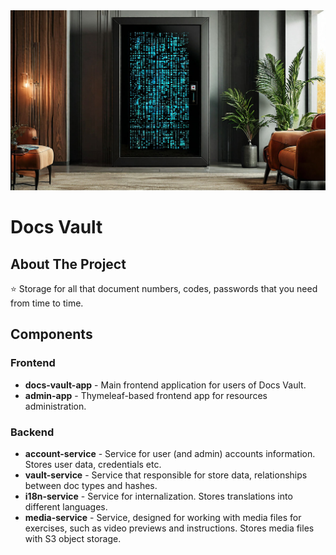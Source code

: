 <div align="center">
  <img src="design/landing_preview.jpeg"/>
</div>

# Docs Vault

## About The Project
:star: Storage for all that document numbers, codes, passwords that you need from time to time.

## Components

### Frontend
- **docs-vault-app** - Main frontend application for users of Docs Vault.
- **admin-app** - Thymeleaf-based frontend app for resources administration.

### Backend
- **account-service** - Service for user (and admin) accounts information. Stores user data, credentials etc.
- **vault-service** - Service that responsible for store data, relationships between doc types and hashes.
- **i18n-service** - Service for internalization. Stores translations into different languages.
- **media-service** - Service, designed for working with media files for exercises, such as video previews and instructions. Stores media files with S3 object storage.
